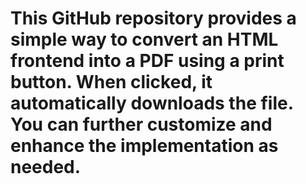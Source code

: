 <h1> This GitHub repository provides a simple way to convert an HTML frontend into a PDF using a print button. When clicked, it automatically downloads the file. You can further customize and enhance the implementation as needed. </h1>
